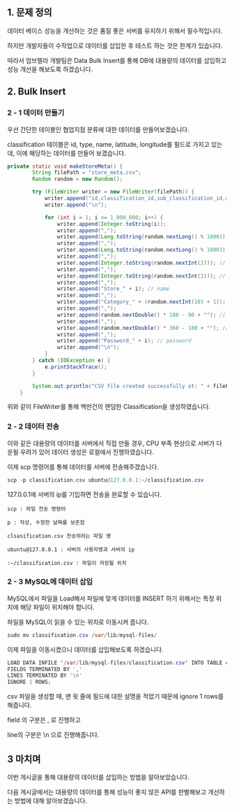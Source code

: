 ## 1. 문제 정의

데이터 베이스 성능을 개선하는 것은 품질 좋은 서버를 유지하기 위해서 필수적입니다.

하지만 개발자들이 수작업으로 데이터를 삽입한 후 테스트 하는 것은 한계가 있습니다.

따라서 업브렐라 개발팀은 Data Bulk Insert를 통해 DB에 대용량의 데이터를 삽입하고 성능 개선을 해보도록 하겠습니다.

## 2. Bulk Insert

### 2 - 1 데이터 만들기

우선 간단한 테이블인 협업지점 분류에 대한 데이터를 만들어보겠습니다.

classification 테이블은 id, type, name, latitude, longitude를 필드로 가지고 있는데, 이에 해당하는 데이터를 만들어 보겠습니다.

```java
private static void makeStoreMeta() {
        String filePath = "store_meta.csv";
        Random random = new Random();

        try (FileWriter writer = new FileWriter(filePath)) {
            writer.append("id,classification_id,sub_classification_id,activated,deleted,name,category,latitude,longitude,password");
            writer.append("\n");

            for (int i = 1; i <= 1_000_000; i++) {
                writer.append(Integer.toString(i));
                writer.append(",");
                writer.append(Long.toString(random.nextLong() % 1000)); // classification_id
                writer.append(",");
                writer.append(Long.toString(random.nextLong() % 1000)); // sub_classification_id
                writer.append(",");
                writer.append(Integer.toString(random.nextInt(2))); // activated
                writer.append(",");
                writer.append(Integer.toString(random.nextInt(2))); // deleted
                writer.append(",");
                writer.append("Store_" + i); // name
                writer.append(",");
                writer.append("Category_" + (random.nextInt(10) + 1)); // category
                writer.append(",");
                writer.append(random.nextDouble() * 180 - 90 + ""); // latitude
                writer.append(",");
                writer.append(random.nextDouble() * 360 - 180 + ""); // longitude
                writer.append(",");
                writer.append("Password_" + i); // password
                writer.append("\n");
            }
        } catch (IOException e) {
            e.printStackTrace();
        }

        System.out.println("CSV file created successfully at: " + filePath);
    }
```

위와 같이 FileWriter를 통해 백만건의 랜덤한 Classification을 생성하였습니다.

### 2 - 2 데이터 전송

이와 같은 대용량의 데이터를 서버에서 직접 만들 경우, CPU 부족 현상으로 서버가 다운될 우려가 있어 데이터 생성은 로컬에서 진행하였습니다.

이제 scp 명령어를 통해 데이터를 서버에 전송해주겠습니다.

```java
scp -p classification.csv ubuntu@127.0.0.1:~/classification.csv
```

127.0.0.1에 서버의 ip를 기입하면 전송을 완료할 수 있습니다.

```
scp : 파일 전송 명령어  

p : 작성, 수정한 날짜를 보존함  

clsasification.csv 전송하려는 파일 명  

ubuntu@127.0.0.1 : 서버의 사용자명과 서버의 ip  

:~/classification.csv : 파일이 저장될 위치  
```
### 2 - 3 MySQL에 데이터 삽입

MySQL에서 파일을 Load해서 파일에 맞게 데이터를 INSERT 하기 위해서는 특정 위치에 해당 파일이 위치해야 합니다.

파일을 MySQL이 읽을 수 있는 위치로 이동시켜 줍니다.

```java
sudo mv classification.csv /var/lib/mysql-files/
```

이제 파일을 이동시켰으니 데이터를 삽입해보도록 하겠습니다.

```java
LOAD DATA INFILE '/var/lib/mysql-files/classification.csv' INTO TABLE classification
FIELDS TERMINATED BY ','
LINES TERMINATED BY '\n'
IGNORE 1 ROWS;
```

csv 파일을 생성할 때, 맨 윗 줄에 필드에 대한 설명을 적었기 때문에 ignore 1 rows를 해줍니다.

field 의 구분은 , 로 진행하고

line의 구분은 \n 으로 진행해줍니다.

## 3 마치며

이번 게시글을 통해 대용량의 데이터를 삽입하는 방법을 알아보았습니다.

다음 게시글에서는 대용량의 데이터를 통해 성능이 좋지 않은 API를 판별해보고 개선하는 방법에 대해 알아보겠습니다.
